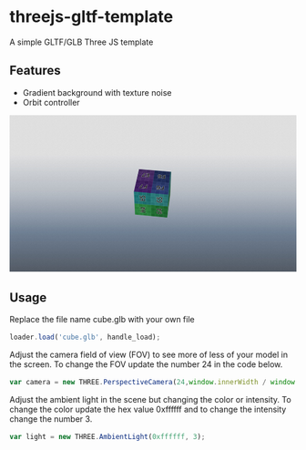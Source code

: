 # threejs-gltf-template
A simple GLTF/GLB Three JS template

## Features

* Gradient background with texture noise
* Orbit controller

<img src="image.jpg" />

## Usage

Replace the file name cube.glb with your own file

```javascript
loader.load('cube.glb', handle_load);
```

Adjust the camera field of view (FOV) to see more of less of your model in the screen. To change the FOV update the number 24 in the code below.

```javascript
var camera = new THREE.PerspectiveCamera(24,window.innerWidth / window.innerHeight,1,1000);
```

Adjust the ambient light in the scene but changing the color or intensity. To change the color update the hex value 0xffffff and to change the intensity change the number 3.

```javascript
var light = new THREE.AmbientLight(0xffffff, 3);
```
